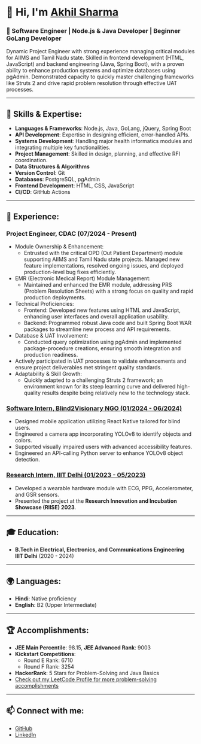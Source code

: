 # 👋 Hi, I'm [Akhil Sharma](https://drive.google.com/file/d/1aE2Xp5bTTBRxUdU7HHYUbI_Wx33tw3Yw/view?usp=sharing)

### 🌟 Software Engineer | Node.js & Java Developer | Beginner GoLang Developer

Dynamic Project Engineer with strong experience managing critical modules for AIIMS and Tamil Nadu state. Skilled in frontend development (HTML, JavaScript) and backend engineering (Java, Spring Boot), with a proven ability to enhance production systems and optimize databases using pgAdmin. Demonstrated capacity to quickly master challenging frameworks like Struts 2 and drive rapid problem resolution through effective UAT processes.

---

## 🚀 Skills & Expertise:
- **Languages & Frameworks**: Node.js, Java, GoLang, jQuery, Spring Boot
- **API Development**: Expertise in designing efficient, error-handled APIs.
- **Systems Development**: Handling major health informatics modules and integrating multiple key functionalities.
- **Project Management**: Skilled in design, planning, and effective RFI coordination.
- **Data Structures & Algorithms**
- **Version Control**: Git
- **Databases**: PostgreSQL, pgAdmin
- **Frontend Development**: HTML, CSS, JavaScript
- **CI/CD**: GitHub Actions
---

## 💼 Experience:

### Project Engineer, CDAC (07/2024 - Present)
- Module Ownership & Enhancement: 
  - Entrusted with the critical OPD (Out Patient Department) module supporting AIIMS and Tamil Nadu state projects. Managed new feature implementations, resolved ongoing issues, and deployed production-level bug fixes efficiently.
- EMR (Electronic Medical Report) Module Management: 
  - Maintained and enhanced the EMR module, addressing PRS (Problem Resolution Sheets) with a strong focus on quality and rapid production deployments.
- Technical Proficiencies:
  - Frontend: Developed new features using HTML and JavaScript, enhancing user interfaces and overall application usability.
  - Backend: Programmed robust Java code and built Spring Boot WAR packages to streamline new process and API requirements.
- Database & UAT Involvement:
  - Conducted query optimization using pgAdmin and implemented package-procedure creations, ensuring smooth integration and production readiness.
- Actively participated in UAT processes to validate enhancements and ensure project deliverables met stringent quality standards.
- Adaptability & Skill Growth: 
  - Quickly adapted to a challenging Struts 2 framework; an environment known for its steep learning curve and delivered high-quality results despite being relatively new to the technology stack.

### [Software Intern, Blind2Visionary NGO (01/2024 - 06/2024)](https://github.com/Akhil-2020171/MyCamEyes)
- Designed mobile application utilizing React Native tailored for blind users.
- Engineered a camera app incorporating YOLOv8 to identify objects and colors.
- Supported visually impaired users with advanced accessibility features.
- Engineered an API-calling Python server to enhance YOLOv8 object detection.

### [Research Intern, IIIT Delhi (01/2023 - 05/2023)](https://github.com/Akhil-2020171/Monitoring-the-Key-Parameters-of-the-Circadian-Rhythm-for-the-life-style-observations)
- Developed a wearable hardware module with ECG, PPG, Accelerometer, and GSR sensors.
- Presented the project at the **Research Innovation and Incubation Showcase (RIISE) 2023**.

---

## 🎓 Education:
- **B.Tech in Electrical, Electronics, and Communications Engineering**  
  **IIIT Delhi** (2020 - 2024)

---

## 🌍 Languages:
- **Hindi**: Native proficiency
- **English**: B2 (Upper Intermediate)

---

## 🏆 Accomplishments:
- **JEE Main Percentile**: 98.15, **JEE Advanced Rank**: 9003
- **Kickstart Competitions**:  
   - Round E Rank: 6710  
   - Round F Rank: 3254
- **HackerRank**: 5 Stars for Problem-Solving and Java Basics
- [Check out my LeetCode Profile for more problem-solving accomplishments](https://leetcode.com/u/Sharmaakhil574/)

---

## 📫 Connect with me:
- [GitHub](https://github.com/Akhil-2020171)
- [LinkedIn](https://www.linkedin.com/in/akhil-sharma-a9a062202/)

